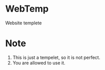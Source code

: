 # WebTemp

Website templete

# Note
1. This is just a tempelet, so it is not perfect.
2. You are allowed to use it.
